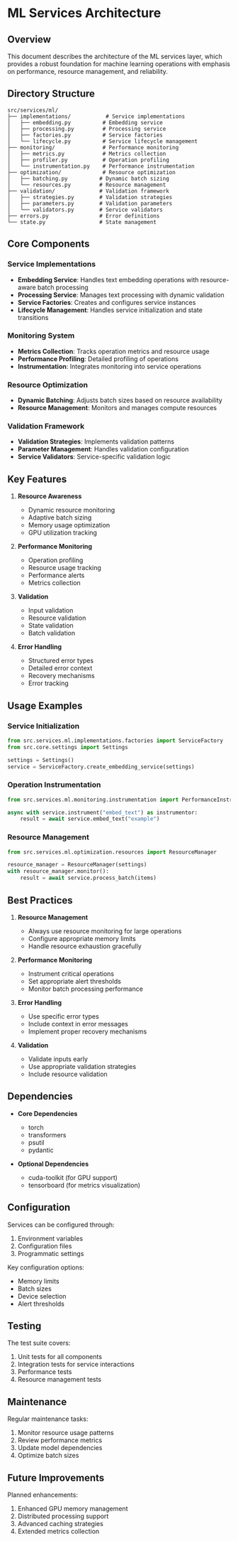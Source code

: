 # ML Services Architecture

## Overview

This document describes the architecture of the ML services layer, which provides a robust foundation for machine learning operations with emphasis on performance, resource management, and reliability.

## Directory Structure

```plaintext
src/services/ml/
├── implementations/           # Service implementations
│   ├── embedding.py          # Embedding service
│   ├── processing.py         # Processing service
│   ├── factories.py          # Service factories
│   └── lifecycle.py          # Service lifecycle management
├── monitoring/               # Performance monitoring
│   ├── metrics.py            # Metrics collection
│   ├── profiler.py           # Operation profiling
│   └── instrumentation.py    # Performance instrumentation
├── optimization/             # Resource optimization
│   ├── batching.py          # Dynamic batch sizing
│   └── resources.py         # Resource management
├── validation/              # Validation framework
│   ├── strategies.py        # Validation strategies
│   ├── parameters.py        # Validation parameters
│   └── validators.py        # Service validators
├── errors.py                # Error definitions
└── state.py                 # State management
```

## Core Components

### Service Implementations

- **Embedding Service**: Handles text embedding operations with resource-aware batch processing
- **Processing Service**: Manages text processing with dynamic validation
- **Service Factories**: Creates and configures service instances
- **Lifecycle Management**: Handles service initialization and state transitions

### Monitoring System

- **Metrics Collection**: Tracks operation metrics and resource usage
- **Performance Profiling**: Detailed profiling of operations
- **Instrumentation**: Integrates monitoring into service operations

### Resource Optimization

- **Dynamic Batching**: Adjusts batch sizes based on resource availability
- **Resource Management**: Monitors and manages compute resources

### Validation Framework

- **Validation Strategies**: Implements validation patterns
- **Parameter Management**: Handles validation configuration
- **Service Validators**: Service-specific validation logic

## Key Features

1. **Resource Awareness**

   - Dynamic resource monitoring
   - Adaptive batch sizing
   - Memory usage optimization
   - GPU utilization tracking

2. **Performance Monitoring**

   - Operation profiling
   - Resource usage tracking
   - Performance alerts
   - Metrics collection

3. **Validation**

   - Input validation
   - Resource validation
   - State validation
   - Batch validation

4. **Error Handling**
   - Structured error types
   - Detailed error context
   - Recovery mechanisms
   - Error tracking

## Usage Examples

### Service Initialization

```python
from src.services.ml.implementations.factories import ServiceFactory
from src.core.settings import Settings

settings = Settings()
service = ServiceFactory.create_embedding_service(settings)
```

### Operation Instrumentation

```python
from src.services.ml.monitoring.instrumentation import PerformanceInstrumentor

async with service.instrument("embed_text") as instrumentor:
    result = await service.embed_text("example")
```

### Resource Management

```python
from src.services.ml.optimization.resources import ResourceManager

resource_manager = ResourceManager(settings)
with resource_manager.monitor():
    result = await service.process_batch(items)
```

## Best Practices

1. **Resource Management**

   - Always use resource monitoring for large operations
   - Configure appropriate memory limits
   - Handle resource exhaustion gracefully

2. **Performance Monitoring**

   - Instrument critical operations
   - Set appropriate alert thresholds
   - Monitor batch processing performance

3. **Error Handling**

   - Use specific error types
   - Include context in error messages
   - Implement proper recovery mechanisms

4. **Validation**
   - Validate inputs early
   - Use appropriate validation strategies
   - Include resource validation

## Dependencies

- **Core Dependencies**

  - torch
  - transformers
  - psutil
  - pydantic

- **Optional Dependencies**
  - cuda-toolkit (for GPU support)
  - tensorboard (for metrics visualization)

## Configuration

Services can be configured through:

1. Environment variables
2. Configuration files
3. Programmatic settings

Key configuration options:

- Memory limits
- Batch sizes
- Device selection
- Alert thresholds

## Testing

The test suite covers:

1. Unit tests for all components
2. Integration tests for service interactions
3. Performance tests
4. Resource management tests

## Maintenance

Regular maintenance tasks:

1. Monitor resource usage patterns
2. Review performance metrics
3. Update model dependencies
4. Optimize batch sizes

## Future Improvements

Planned enhancements:

1. Enhanced GPU memory management
2. Distributed processing support
3. Advanced caching strategies
4. Extended metrics collection
